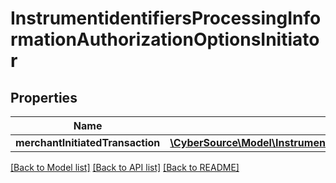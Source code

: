 # InstrumentidentifiersProcessingInformationAuthorizationOptionsInitiator

## Properties
Name | Type | Description | Notes
------------ | ------------- | ------------- | -------------
**merchantInitiatedTransaction** | [**\CyberSource\Model\InstrumentidentifiersProcessingInformationAuthorizationOptionsInitiatorMerchantInitiatedTransaction**](InstrumentidentifiersProcessingInformationAuthorizationOptionsInitiatorMerchantInitiatedTransaction.md) |  | [optional] 

[[Back to Model list]](../README.md#documentation-for-models) [[Back to API list]](../README.md#documentation-for-api-endpoints) [[Back to README]](../README.md)


